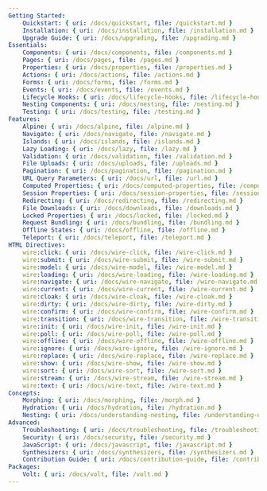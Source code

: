 ```yaml
---
Getting Started:
    Quickstart: { uri: /docs/quickstart, file: /quickstart.md }
    Installation: { uri: /docs/installation, file: /installation.md }
    Upgrade Guide: { uri: /docs/upgrading, file: /upgrading.md }
Essentials:
    Components: { uri: /docs/components, file: /components.md }
    Pages: { uri: /docs/pages, file: /pages.md }
    Properties: { uri: /docs/properties, file: /properties.md }
    Actions: { uri: /docs/actions, file: /actions.md }
    Forms: { uri: /docs/forms, file: /forms.md }
    Events: { uri: /docs/events, file: /events.md }
    Lifecycle Hooks: { uri: /docs/lifecycle-hooks, file: /lifecycle-hooks.md }
    Nesting Components: { uri: /docs/nesting, file: /nesting.md }
    Testing: { uri: /docs/testing, file: /testing.md }
Features:
    Alpine: { uri: /docs/alpine, file: /alpine.md }
    Navigate: { uri: /docs/navigate, file: /navigate.md }
    Islands: { uri: /docs/islands, file: /islands.md }
    Lazy Loading: { uri: /docs/lazy, file: /lazy.md }
    Validation: { uri: /docs/validation, file: /validation.md }
    File Uploads: { uri: /docs/uploads, file: /uploads.md }
    Pagination: { uri: /docs/pagination, file: /pagination.md }
    URL Query Parameters: { uri: /docs/url, file: /url.md }
    Computed Properties: { uri: /docs/computed-properties, file: /computed-properties.md }
    Session Properties: { uri: /docs/session-properties, file: /session-properties.md }
    Redirecting: { uri: /docs/redirecting, file: /redirecting.md }
    File Downloads: { uri: /docs/downloads, file: /downloads.md }
    Locked Properties: { uri: /docs/locked, file: /locked.md }
    Request Bundling: { uri: /docs/bundling, file: /bundling.md }
    Offline States: { uri: /docs/offline, file: /offline.md }
    Teleport: { uri: /docs/teleport, file: /teleport.md }
HTML Directives:
    wire:click: { uri: /docs/wire-click, file: /wire-click.md }
    wire:submit: { uri: /docs/wire-submit, file: /wire-submit.md }
    wire:model: { uri: /docs/wire-model, file: /wire-model.md }
    wire:loading: { uri: /docs/wire-loading, file: /wire-loading.md }
    wire:navigate: { uri: /docs/wire-navigate, file: /wire-navigate.md }
    wire:current: { uri: /docs/wire-current, file: /wire-current.md }
    wire:cloak: { uri: /docs/wire-cloak, file: /wire-cloak.md }
    wire:dirty: { uri: /docs/wire-dirty, file: /wire-dirty.md }
    wire:confirm: { uri: /docs/wire-confirm, file: /wire-confirm.md }
    wire:transition: { uri: /docs/wire-transition, file: /wire-transition.md }
    wire:init: { uri: /docs/wire-init, file: /wire-init.md }
    wire:poll: { uri: /docs/wire-poll, file: /wire-poll.md }
    wire:offline: { uri: /docs/wire-offline, file: /wire-offline.md }
    wire:ignore: { uri: /docs/wire-ignore, file: /wire-ignore.md }
    wire:replace: { uri: /docs/wire-replace, file: /wire-replace.md }
    wire:show: { uri: /docs/wire-show, file: /wire-show.md }
    wire:sort: { uri: /docs/wire-sort, file: /wire-sort.md }
    wire:stream: { uri: /docs/wire-stream, file: /wire-stream.md }
    wire:text: { uri: /docs/wire-text, file: /wire-text.md }
Concepts:
    Morphing: { uri: /docs/morphing, file: /morph.md }
    Hydration: { uri: /docs/hydration, file: /hydration.md }
    Nesting: { uri: /docs/understanding-nesting, file: /understanding-nesting.md }
Advanced:
    Troubleshooting: { uri: /docs/troubleshooting, file: /troubleshooting.md }
    Security: { uri: /docs/security, file: /security.md }
    JavaScript: { uri: /docs/javascript, file: /javascript.md }
    Synthesizers: { uri: /docs/synthesizers, file: /synthesizers.md }
    Contribution Guide: { uri: /docs/contribution-guide, file: /contribution-guide.md }
Packages:
    Volt: { uri: /docs/volt, file: /volt.md }
---
```

